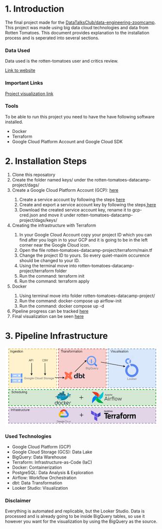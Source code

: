 <h1>1. Introduction</h1>

The final project made for the <a href="https://github.com/DataTalksClub/data-engineering-zoomcamp">DataTalksClub/data-engineering-zoomcamp</a>. This project was made using big data cloud technologies and data from Rotten Tomatoes.
This document provides explanation to the installation process and is seperated into several sections.


<h3>Data Used</h3>

Data used is the rotten-tomatoes user and critics review.

<a href="https://components.one/datasets/film-reviews-208000-critic-reviews-and-10-7-million-user-reviews"> Link to website </a>

<h3>Important Links</h3>
<a href="https://lookerstudio.google.com/reporting/ff15f220-0c6c-4e90-a30e-79c9a998874d">Project visualization link</a>

<h3>Tools</h3>

To be able to run this project you need to have the have following software installed.

<ul>
<li>Docker</li>
<li>Terraform</li>
<li>Google Cloud Platform Account and Google Cloud SDK</li>
</ul>


<h1>2. Installation Steps</h1>

<ol>
<li>Clone this reposatory</li>
<li>Create the folder named keys/ under the rotten-tomatoes-datacamp-project/dags/
<li>Create a Google Cloud Platform Account (GCP): <a href="https://cloud.google.com/"> here</a></li>
<ol>
<li>Create a service account by following the steps <a href="https://cloud.google.com/iam/docs/service-accounts-create"> here</a></li>
<li>Create and export a service account key by following the steps<a href="https://cloud.google.com/iam/docs/keys-create-delete"> here</a></li>
<li>Download the created service account key, rename it to gcp-cred.json and move it under rotten-tomatoes-datacamp-project/dags/keys/
</ol>
<li>Creating the infrastructure with Terraform</li>
<ol>
<li>In your Google Cloud Account copy your project ID which you can find after you login in to your GCP and it is going to be in the left corner near the Google Cloud icon.</li>
<li>Open the file rotten-tomatoes-datacamp-project/terraform/main.tf
<li>Change the project ID to yours. So every quiet-maxim occurence should be changed to your ID.</li>
<li>Using the terminal move into rotten-tomatoes-datacamp-project/terraform folder</li>
<li>Run the command: terraform init </li>
<li>Run the command: terraform apply </li>
</ol>
<li>Docker</li>
<ol>
<li>Using terminal move into folder rotten-tomatoes-datacamp-project/ </li>
<li>Run the command: docker-compose up airflow-init</li>
<li>Run the command: docker compose up -d</li>
</ol>
<li>Pipeline progress can be tracked <a href="http://localhost:8080/">here</a></li>
<li>Final visualization can be seen <a href="https://lookerstudio.google.com/reporting/ff15f220-0c6c-4e90-a30e-79c9a998874d">here</a></li>
</ol>



<h1>3. Pipeline Infrastructure</h1>
<img alt="pipeline" width="1400px" src="images/pipeline.png" />

<h3>Used Technologies</h3>

<ul>
  <li>Google Cloud Platform (GCP)</li>
  <li>Google Cloud Storage (GCS): Data Lake</li>
  <li>BigQuery: Data Warehouse</li>
  <li>Terraform: Infrastructure-as-Code (IaC)</li>
  <li>Docker: Containerization</li>
  <li>PostgreSQL: Data Analysis & Exploration</li>
  <li>Airflow: Workflow Orchestration</li>
  <li>dbt: Data Transformation</li>
  <li>Looker Studio: Visualization</li>
</ul>

<h3>Disclaimer</h3>
Everything is automated and replicable, but the Looker Studio. Data is processed and is already going to be inside BigQuery tables, so use it however you want for the visualization by using the BigQuery as the source.

